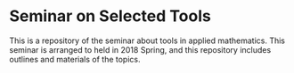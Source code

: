 # Seminar on Selected Tools

This is a repository of the seminar about tools in applied mathematics.
This seminar is arranged to held in 2018 Spring, and this repository
includes outlines and materials of the topics.
